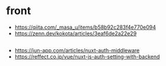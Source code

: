 
# front
* https://qiita.com/_masa_u/items/b58b92c283f4e770e094
* https://zenn.dev/kokota/articles/3eaf6de2a22e29


##
* https://jun-app.com/articles/nuxt-auth-middleware
* https://reffect.co.jp/vue/nuxt-js-auth-setting-with-backend

